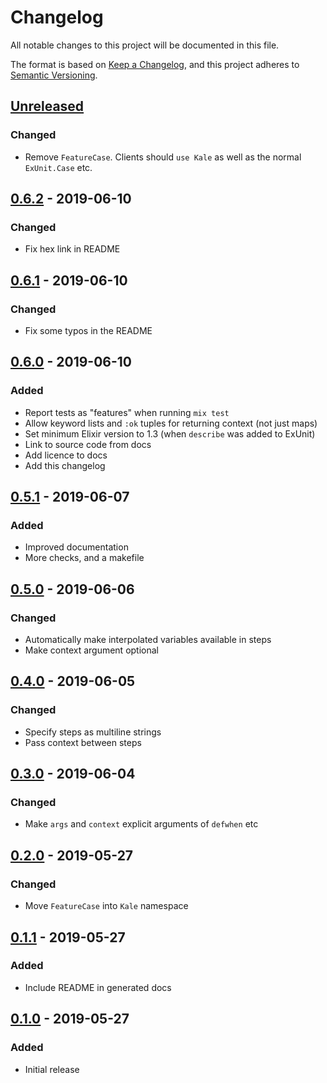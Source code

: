# Changelog

All notable changes to this project will be documented in this file.

The format is based on [Keep a Changelog](https://keepachangelog.com/en/1.0.0/),
and this project adheres to [Semantic Versioning](https://semver.org/spec/v2.0.0.html).

## [Unreleased]

### Changed

- Remove `FeatureCase`. Clients should `use Kale` as well as the normal `ExUnit.Case` etc.

## [0.6.2] - 2019-06-10

### Changed

- Fix hex link in README

## [0.6.1] - 2019-06-10

### Changed

- Fix some typos in the README

## [0.6.0] - 2019-06-10

### Added

- Report tests as "features" when running `mix test`
- Allow keyword lists and `:ok` tuples for returning context (not just maps)
- Set minimum Elixir version to 1.3 (when `describe` was added to ExUnit)
- Link to source code from docs
- Add licence to docs
- Add this changelog

## [0.5.1] - 2019-06-07

### Added

- Improved documentation
- More checks, and a makefile

## [0.5.0] - 2019-06-06

### Changed

- Automatically make interpolated variables available in steps
- Make context argument optional

## [0.4.0] - 2019-06-05

### Changed

- Specify steps as multiline strings
- Pass context between steps

## [0.3.0] - 2019-06-04

### Changed

- Make `args` and `context` explicit arguments of `defwhen` etc

## [0.2.0] - 2019-05-27

### Changed

- Move `FeatureCase` into `Kale` namespace

## [0.1.1] - 2019-05-27

### Added

- Include README in generated docs

## [0.1.0] - 2019-05-27

### Added

- Initial release

[Unreleased]: https://github.com/kerryb/kale/compare/0.6.2...HEAD
[0.6.2]: https://github.com/kerryb/kale/compare/0.6.1...0.6.2
[0.6.1]: https://github.com/kerryb/kale/compare/0.6.0...0.6.1
[0.6.0]: https://github.com/kerryb/kale/compare/0.5.1...0.6.0
[0.5.1]: https://github.com/kerryb/kale/compare/0.5.0...0.5.1
[0.5.0]: https://github.com/kerryb/kale/compare/0.4.0...0.5.0
[0.4.0]: https://github.com/kerryb/kale/compare/0.3.0...0.4.0
[0.3.0]: https://github.com/kerryb/kale/compare/0.2.0...0.3.0
[0.2.0]: https://github.com/kerryb/kale/compare/0.1.1...0.2.0
[0.1.1]: https://github.com/kerryb/kale/compare/0.1.0...0.1.1
[0.1.0]: https://github.com/kerryb/kale/releases/tag/0.1.0

